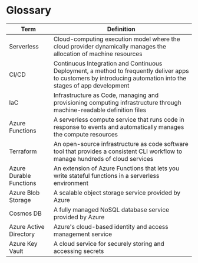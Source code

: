 # Glossary

| Term                    | Definition                                                                                                                                                      | 
|-------------------------|-----------------------------------------------------------------------------------------------------------------------------------------------------------------| 
| Serverless              | Cloud-computing execution model where the cloud provider dynamically manages the allocation of machine resources                                                |
| CI/CD                   | Continuous Integration and Continuous Deployment, a method to frequently deliver apps to customers by introducing automation into the stages of app development |
| IaC                     | Infrastructure as Code, managing and provisioning computing infrastructure through machine-readable definition files                                            |
| Azure Functions         | A serverless compute service that runs code in response to events and automatically manages the compute resources                                               |
| Terraform               | An open-source infrastructure as code software tool that provides a consistent CLI workflow to manage hundreds of cloud services                                |
| Azure Durable Functions | An extension of Azure Functions that lets you write stateful functions in a serverless environment                                                              |
| Azure Blob Storage      | A scalable object storage service provided by Azure                                                                                                             |
| Cosmos DB               | A fully managed NoSQL database service provided by Azure                                                                                                        |
| Azure Active Directory  | Azure's cloud-based identity and access management service                                                                                                      |
| Azure Key Vault         | A cloud service for securely storing and accessing secrets                                                                                                      |


